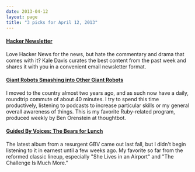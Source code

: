 ```yaml
---
date: 2013-04-12
layout: page
title: "3 picks for April 12, 2013"
---
```


#### [Hacker Newsletter](http://www.hackernewsletter.com)

Love Hacker News for the news, but hate the commentary and drama that comes with it? Kale Davis curates the best content from the past week and shares it with you in a convenient email newsletter format.

#### [Giant Robots Smashing into Other Giant Robots](http://learn.thoughtbot.com/podcast)

I moved to the country almost two years ago, and as such now have a daily, roundtrip commute of about 40 minutes. I try to spend this time productively, listening to podcasts to increase particular skills or my general overall awareness of things. This is my favorite Ruby-related program, produced weekly by Ben Orenstein at thoughtbot.

#### [Guided By Voices: The Bears for Lunch](http://www.amazon.com/gp/product/B009G8GIGW/ref=as_li_ss_tl?ie=UTF8&camp=1789&creative=390957&creativeASIN=B009G8GIGW&linkCode=as2&tag=everrail-20)

The latest album from a resurgent GBV came out last fall, but I didn't begin listening to it in earnest until a few weeks ago. My favorite so far from the reformed classic lineup, especially "She Lives in an Airport" and "The Challenge Is Much More."